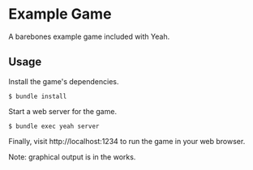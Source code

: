 # Example Game

A barebones example game included with Yeah.

## Usage

Install the game's dependencies.

`$ bundle install`

Start a web server for the game.

`$ bundle exec yeah server`

Finally, visit http://localhost:1234 to run the game in your web browser.

Note: graphical output is in the works.
